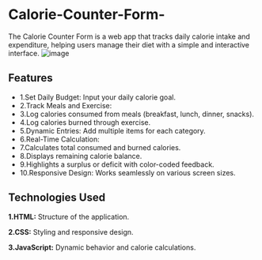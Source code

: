 # Calorie-Counter-Form-
The Calorie Counter Form is a web app that tracks daily calorie intake and expenditure, helping users manage their diet with a simple and interactive interface.
![image](https://github.com/user-attachments/assets/912a3b55-cdfb-4630-9f39-538c44bb0ad6)


## Features

- 1.Set Daily Budget: Input your daily calorie goal.
- 2.Track Meals and Exercise:
- 3.Log calories consumed from meals (breakfast, lunch, dinner, snacks).
- 4.Log calories burned through exercise.
- 5.Dynamic Entries: Add multiple items for each category.
- 6.Real-Time Calculation:
- 7.Calculates total consumed and burned calories.
- 8.Displays remaining calorie balance.
- 9.Highlights a surplus or deficit with color-coded feedback.
- 10.Responsive Design: Works seamlessly on various screen sizes.

## Technologies Used

**1.HTML:** Structure of the application.

**2.CSS:** Styling and responsive design.

**3.JavaScript:** Dynamic behavior and calorie calculations.
